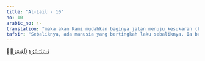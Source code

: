 ```yaml
---
title: "Al-Lail - 10"
no: 10
arabic_no: ١٠
translation: "maka akan Kami mudahkan baginya jalan menuju kesukaran (kesengsaraan),"
tafsir: "Sebaliknya, ada manusia yang bertingkah laku sebaliknya. Ia bakhil, pelit, tidak mau menolong antar sesama, apalagi mengeluarkan kewajibannya yaitu zakat. Di samping itu, ia sudah merasa cukup segala-galanya. Oleh karena itu, ia merasa tidak memerlukan orang lain bahkan Allah. Akibatnya, ia sombong dan tidak mengakui nikmat-nikmat Allah yang telah ia terima dan tidak mengharapkan nikmat-nikmat itu. Akibatnya ia tidak mengindahkan aturan-aturan Allah. Orang itu akan dimudahkan Allah menuju kesulitan, baik kesulitan di dunia maupun di akhirat. Kesulitan di dunia misalnya kejatuhan, penyakit, kecelakaan, musibah, dan sebagainya. Kesulitan di akhirat adalah ketersiksaan yang puncaknya adalah neraka.\n\nManusia, bila sudah mati tanpa memiliki amal dan kemudian masuk neraka di akhirat, maka harta benda dan kekayaan mereka tidak berguna apa pun. Hal itu karena harta itu tidak akan bisa digunakan untuk menebus dosa-dosa mereka."
---
```

فَسَنُيَسِّرُهٗ لِلْعُسْرٰىۗ